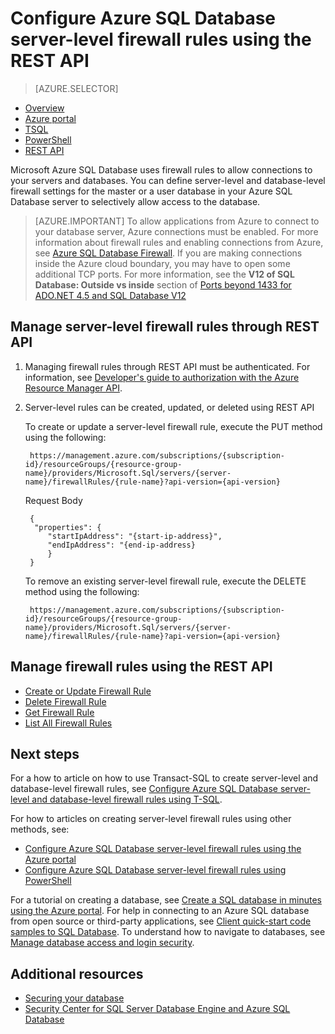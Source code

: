 <properties
    pageTitle="Azure SQL Database server-level firewall rules using the REST API | Microsoft Azure"
    description="Learn how to configure the firewall for IP addresses that access Azure SQL databases."
    services="sql-database"
    documentationCenter=""
    authors="stevestein"
    manager="jhubbard"
    editor=""/>


<tags
    ms.service="sql-database"
    ms.workload="data-management"
    ms.tgt_pltfrm="na"
    ms.devlang="dotnet"
    ms.topic="article" 
    ms.date="08/09/2016"
    ms.author="sstein"/>


#  <a name="configure-azure-sql-database-server-level-firewall-rules-using-the-rest-api"></a>Configure Azure SQL Database server-level firewall rules using the REST API


> [AZURE.SELECTOR]
- [Overview](sql-database-firewall-configure.md)
- [Azure portal](sql-database-configure-firewall-settings.md)
- [TSQL](sql-database-configure-firewall-settings-tsql.md)
- [PowerShell](sql-database-configure-firewall-settings-powershell.md)
- [REST API](sql-database-configure-firewall-settings-rest.md)


Microsoft Azure SQL Database uses firewall rules to allow connections to your servers and databases. You can define server-level and database-level firewall settings for the master or a user database in your Azure SQL Database server to selectively allow access to the database.

> [AZURE.IMPORTANT] To allow applications from Azure to connect to your database server, Azure connections must be enabled. For more information about firewall rules and enabling connections from Azure, see [Azure SQL Database Firewall](sql-database-firewall-configure.md). If you are making connections inside the Azure cloud boundary, you may have to open some additional TCP ports. For more information, see the **V12 of SQL Database: Outside vs inside** section of [Ports beyond 1433 for ADO.NET 4.5 and SQL Database V12](sql-database-develop-direct-route-ports-adonet-v12.md)


## <a name="manage-server-level-firewall-rules-through-rest-api"></a>Manage server-level firewall rules through REST API
1. Managing firewall rules through REST API must be authenticated. For information, see [Developer's guide to authorization with the Azure Resource Manager API](../resource-manager-api-authentication.md).
2. Server-level rules can be created, updated, or deleted using REST API

    To create or update a server-level firewall rule, execute the PUT method using the following:
 
        https://management.azure.com/subscriptions/{subscription-id}/resourceGroups/{resource-group-name}/providers/Microsoft.Sql/servers/{server-name}/firewallRules/{rule-name}?api-version={api-version}
    
    Request Body

        {
         "properties": { 
            "startIpAddress": "{start-ip-address}", 
            "endIpAddress": "{end-ip-address}
            }
        } 
 

    To remove an existing server-level firewall rule, execute the DELETE method using the following:
     
        https://management.azure.com/subscriptions/{subscription-id}/resourceGroups/{resource-group-name}/providers/Microsoft.Sql/servers/{server-name}/firewallRules/{rule-name}?api-version={api-version}


## <a name="manage-firewall-rules-using-the-rest-api"></a>Manage firewall rules using the REST API

* [Create or Update Firewall Rule](https://msdn.microsoft.com/library/azure/mt445501.aspx)
* [Delete Firewall Rule](https://msdn.microsoft.com/library/azure/mt445502.aspx)
* [Get Firewall Rule](https://msdn.microsoft.com/library/azure/mt445503.aspx)
* [List All Firewall Rules](https://msdn.microsoft.com/library/azure/mt604478.aspx)
 
## <a name="next-steps"></a>Next steps

For a how to article on how to use Transact-SQL to create server-level and database-level firewall rules, see [Configure Azure SQL Database server-level and database-level firewall rules using T-SQL](sql-database-configure-firewall-settings-tsql.md). 

For how to articles on creating server-level firewall rules using other methods, see: 

- [Configure Azure SQL Database server-level firewall rules using the Azure portal](sql-database-configure-firewall-settings.md)
- [Configure Azure SQL Database server-level firewall rules using PowerShell](sql-database-configure-firewall-settings-powershell.md)

For a tutorial on creating a database, see [Create a SQL database in minutes using the Azure portal](sql-database-get-started.md).
For help in connecting to an Azure SQL database from open source or third-party applications, see [Client quick-start code samples to SQL Database](https://msdn.microsoft.com/library/azure/ee336282.aspx).
To understand how to navigate to databases, see [Manage database access and login security](https://msdn.microsoft.com/library/azure/ee336235.aspx).


## <a name="additional-resources"></a>Additional resources

- [Securing your database](sql-database-security.md)
- [Security Center for SQL Server Database Engine and Azure SQL Database](https://msdn.microsoft.com/library/bb510589)

<!--Image references-->
[1]: ./media/sql-database-configure-firewall-settings/AzurePortalBrowseForFirewall.png
[2]: ./media/sql-database-configure-firewall-settings/AzurePortalFirewallSettings.png
<!--anchors-->

 
